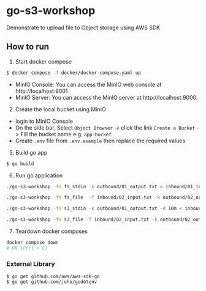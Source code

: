 # go-s3-workshop

Demonstrate to upload file to Object storage using AWS SDK

## How to run

1. Start docker compose
```bash
$ docker compose -f docker/docker-compose.yaml up 
```
- MinIO Console: You can access the MinIO web console at http://localhost:9001
- MinIO Server: You can access the MinIO server at http://localhost:9000.

2. Create the local bucket using MinIO
- login to MinIO Console
- On the side bar, Select `Object Browser` -> click the link `Create a Bucket` -> Fill the bucket name e.g. `app-bucket`
- Create `.env` file from `.env.example` then replace the required values

5. Build go app
```sh
$ go build
```

6. Run go application
```sh
./go-s3-workshop -fn fs_stdin -k outbound/01_output.txt < inbound/01_input.txt
```
```sh
./go-s3-workshop -fn fs_file  -f inbound/02_input.txt -k outbound/02_output.txt
```
```sh
./go-s3-workshop -fn s3_stdin -k outbound/01_output.txt -d 10m < inbound/01_input.txt
```

```sh
./go-s3-workshop -fn s3_file -f inbound/02_input.txt -k outbound/02_output.txt -d 10m
```
7. Teardown docker composes
```sh
docker compose down
# OR [Ctrl + C]
```

### External Library
```
$ go get github.com/aws/aws-sdk-go
$ go get github.com/joho/godotenv
```